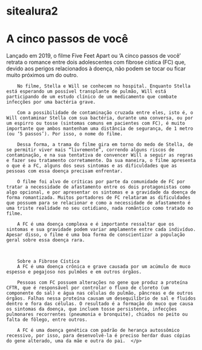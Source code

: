 # sitealura2
<!DOCTYPE html>
<html lang="pt-br">
<head>
    <meta charset="UTF-8">
    <meta name="viewport" content="width=device-width, initial-scale=1.0">
    <title>A cinco passos de você</title>
</head>
<body>
    <h1>A cinco passos de você</h1>
    <p>Lançado em 2019, o filme Five Feet Apart ou ‘A cinco passos de você’ retrata o romance entre dois adolescentes com fibrose cística (FC) que, devido aos perigos relacionados à doença, não podem se tocar ou ficar muito próximos um do outro.

        No filme, Stella e Will se conhecem no hospital. Enquanto Stella está esperando um possível transplante de pulmão, Will está participando de um estudo clínico de um medicamento que combate infecções por uma bactéria grave. 
        
        Com a possibilidade de contaminação cruzada entre eles, isto é, o Will contaminar Stella com sua bactéria, durante uma conversa, ou por um espirro ou tosse (sintomas comuns em pacientes com FC), é muito importante que ambos mantenham uma distância de segurança, de 1 metro (ou ‘5 passos’). Por isso, o nome do filme.
        
        Dessa forma, a trama do filme gira em torno do medo de Stella, de se permitir viver mais “livremente”, correndo alguns riscos de contaminação, e na sua tentativa de convencer Will a seguir as regras e fazer seu tratamento corretamente. Da sua maneira, o filme apresenta o que é a FC, alguns dos seus sintomas e as dificuldades que as pessoas com essa doença precisam enfrentar. 
        
        O filme foi alvo de críticas por parte da comunidade de FC por tratar a necessidade de afastamento entre os dois protagonistas como algo opcional, e por apresentar os sintomas e a gravidade da doença de forma romantizada. Muitos portadores de FC relataram as dificuldades que possuem para se relacionar e como a necessidade de afastamento é uma triste realidade no seu cotidiano, nada romântico como tratado no filme.
        
        A FC é uma doença complexa e é importante ressaltar que os sintomas e sua gravidade podem variar amplamente entre cada indivíduo. Apesar disso, o filme é uma boa forma de conscientizar a população geral sobre essa doença rara.
        
         
        
        Sobre a Fibrose Cística
        A FC é uma doença crônica e grave causada por um acúmulo de muco espesso e pegajoso nos pulmões e em outros órgãos. 
        
        Pessoas com FC possuem alterações no gene que produz a proteína CFTR, que é responsável por controlar o fluxo de cloreto (um componente do sal) e água nas células do pulmão, pâncreas e de outros órgãos. Falhas nessa proteína causam um desequilíbrio de sal e fluidos dentro e fora das células. O resultado é a formação do muco que causa os sintomas da doença, que incluem tosse persistente, infecções pulmonares recorrentes (pneumonia e bronquite), chiados no peito ou falta de fôlego, entre outros.
        
        A FC é uma doença genética com padrão de herança autossômico recessivo, por isso, para desenvolvê-la é preciso herdar duas cópias do gene alterado, uma da mãe e outra do pai.  </p>
    
</body>
</html>
